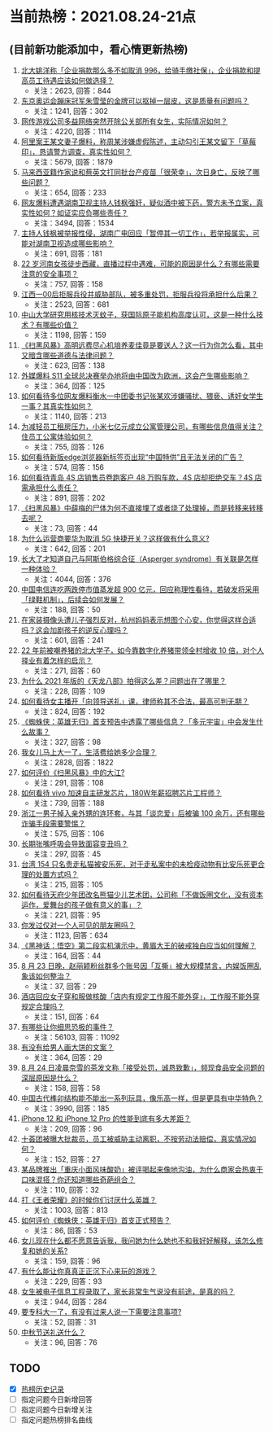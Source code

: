 # 当前热榜：2021.08.24-21点
## (目前新功能添加中，看心情更新热榜)
1. [北大姚洋称「企业捐款那么多不如取消 996，给骑手缴社保」，企业捐款和提高员工待遇应该如何做选择？](https://www.zhihu.com/question/481819418)
    * 关注：2623, 回答：844
2. [东京奥运会蹦床冠军朱雪莹的金牌可以抠掉一层皮，这是质量有问题吗？](https://www.zhihu.com/question/482027375)
    * 关注：1241, 回答：302
3. [网传游戏公司多益网络突然开除公关部所有女生，实际情况如何？](https://www.zhihu.com/question/480988023)
    * 关注：4220, 回答：1114
4. [阿里案王某文妻子爆料，称周某涉嫌虚假陈述，主动勾引王某文留下「草莓印」，恳请警方调查，真实性如何？](https://www.zhihu.com/question/481946550)
    * 关注：5679, 回答：1879
5. [马来西亚籍作家说和蔡英文打同批台产疫苗「很荣幸」，次日身亡，反映了哪些问题？](https://www.zhihu.com/question/482126308)
    * 关注：654, 回答：233
6. [网友爆料遭遇湖南卫视主持人钱枫强奸，疑似酒中被下药，警方未予立案，真实性如何？如证实应负哪些责任？](https://www.zhihu.com/question/482153048)
    * 关注：3494, 回答：1534
7. [主持人钱枫被举报性侵，湖南广电回应「暂停其一切工作」，若举报属实，可能对湖南卫视造成哪些影响？](https://www.zhihu.com/question/482183871)
    * 关注：691, 回答：181
8. [22 岁河南女孩徒步西藏，直播过程中遇难，可能的原因是什么？有哪些需要注意的安全事项？](https://www.zhihu.com/question/482041626)
    * 关注：757, 回答：158
9. [江西一00后拒服兵役并威胁部队，被多重处罚，拒服兵役将承担什么后果？](https://www.zhihu.com/question/481820607)
    * 关注：2523, 回答：681
10. [中山大学研究用核技术灭蚊子，获国际原子能机构高度认可，这是一种什么技术？有哪些价值？](https://www.zhihu.com/question/481606752)
    * 关注：1198, 回答：159
11. [《扫黑风暴》高明远费尽心机培养麦佳竟是要送人？这一行为你怎么看，其中又暗含哪些道德与法律问题？](https://www.zhihu.com/question/481135450)
    * 关注：623, 回答：138
12. [外媒爆料 S11 全球总决赛举办地将由中国改为欧洲，这会产生哪些影响？](https://www.zhihu.com/question/482043451)
    * 关注：364, 回答：125
13. [如何看待多位网友爆料衡水一中团委书记张某欢涉嫌骚扰、猥亵、诱奸女学生一事？其真实性如何？](https://www.zhihu.com/question/465486182)
    * 关注：1140, 回答：213
14. [为减轻员工租房压力，小米七亿元成立公寓管理公司，有哪些信息值得关注？住员工公寓体验如何？](https://www.zhihu.com/question/481880189)
    * 关注：755, 回答：126
15. [如何看待新版edge浏览器新标签页出现“中国特供”且无法关闭的广告？](https://www.zhihu.com/question/374362886)
    * 关注：574, 回答：156
16. [如何看待青岛 4S 店销售员卷跑客户 48 万购车款，4S 店却拒绝交车？4S 店需承担什么责任？](https://www.zhihu.com/question/481800781)
    * 关注：891, 回答：202
17. [《扫黑风暴》中薛梅的尸体为何不直接埋了或者烧了处理掉，而是转移来转移去呢？](https://www.zhihu.com/question/481212464)
    * 关注：73, 回答：44
18. [为什么运营商要华为取消 5G 快捷开关？这样做有什么意义?](https://www.zhihu.com/question/479885317)
    * 关注：642, 回答：201
19. [长大了才知道自己与阿斯伯格综合征（Asperger syndrome）有关联是怎样一种体验？](https://www.zhihu.com/question/54900544)
    * 关注：4044, 回答：376
20. [中国电信连吃两跌停市值蒸发超 900 亿元，回应称理性看待，若破发将采用「绿鞋机制」，后续会如何发展？](https://www.zhihu.com/question/482084699)
    * 关注：188, 回答：50
21. [在家装摄像头遭儿子强烈反对，杭州妈妈表示想图个心安，你觉得这样合适吗？这会加剧孩子的逆反心理吗？](https://www.zhihu.com/question/480893636)
    * 关注：601, 回答：241
22. [22 年前被嘲养猪的北大学子，如今靠数字化养猪带领全村增收 10 倍，对个人择业有着怎样的启示？](https://www.zhihu.com/question/482090029)
    * 关注：271, 回答：60
23. [为什么 2021 年版的《天龙八部》拍得这么差？问题出在了哪里？](https://www.zhihu.com/question/480936876)
    * 关注：228, 回答：109
24. [如何看待女主播开「向领导送礼」课，律师称其不合法，最高可判无期？](https://www.zhihu.com/question/481638298)
    * 关注：824, 回答：192
25. [《蜘蛛侠：英雄无归》首支预告中透露了哪些信息？「多元宇宙」中会发生什么故事？](https://www.zhihu.com/question/482041573)
    * 关注：327, 回答：98
26. [我女儿马上大一了，生活费给她多少合理？](https://www.zhihu.com/question/470906807)
    * 关注：2828, 回答：1822
27. [如何评价《扫黑风暴》中的大江?](https://www.zhihu.com/question/479564101)
    * 关注：291, 回答：108
28. [如何看待 vivo 加速自主研发芯片，180W年薪招聘芯片工程师？](https://www.zhihu.com/question/481787115)
    * 关注：739, 回答：188
29. [浙江一男子掉入亲外甥的连环套，与其「谈恋爱」后被骗 100 余万，还有哪些诈骗手段需要警惕？](https://www.zhihu.com/question/482015026)
    * 关注：575, 回答：106
30. [长期张嘴呼吸会导致面容变丑吗？](https://www.zhihu.com/question/479620914)
    * 关注：297, 回答：45
31. [台湾 154 只名贵走私猫被安乐死，对于走私案中的未检疫动物有比安乐死更合理的处置方式吗？](https://www.zhihu.com/question/482057788)
    * 关注：215, 回答：105
32. [如何看待天府少年团改名熊猫少儿艺术团，公司称「不做饭圈文化，没有资本运作，爱舞台的孩子做有意义的事」？](https://www.zhihu.com/question/482094335)
    * 关注：221, 回答：95
33. [你发过仅对一个人可见的朋友圈吗？](https://www.zhihu.com/question/56954088)
    * 关注：1123, 回答：634
34. [《黑神话：悟空》第二段实机演示中，黄眉大王的破戒独白应当如何理解？](https://www.zhihu.com/question/481367016)
    * 关注：164, 回答：44
35. [8 月 23 日晚，赵丽颖粉丝群多个账号因「互撕」被大规模禁言，内娱饭圈乱象该如何整治？](https://www.zhihu.com/question/482063646)
    * 关注：37, 回答：29
36. [酒店回应女子穿和服做核酸「店内有规定工作服不能外穿」，工作服不能外穿规定合理吗？](https://www.zhihu.com/question/481836036)
    * 关注：151, 回答：64
37. [有哪些让你细思恐极的事件？](https://www.zhihu.com/question/294042134)
    * 关注：56103, 回答：11092
38. [有没有给男人画大饼的文案？](https://www.zhihu.com/question/481182054)
    * 关注：364, 回答：29
39. [8 月 24 日凌晨奈雪的茶发文称「接受处罚，诚恳致歉」，频现食品安全问题的深层原因是什么？](https://www.zhihu.com/question/482036479)
    * 关注：158, 回答：58
40. [中国古代榫卯结构能不能出一系列玩具，像乐高一样，但是更具有中华特色？](https://www.zhihu.com/question/388736635)
    * 关注：3990, 回答：185
41. [iPhone 12 和 iPhone 12 Pro 的性能到底有多大差距？](https://www.zhihu.com/question/481443513)
    * 关注：209, 回答：96
42. [十荟团被曝大批裁员，员工被威胁主动离职，不按劳动法赔偿，真实情况如何？](https://www.zhihu.com/question/481793788)
    * 关注：152, 回答：27
43. [某品牌推出「重庆小面风味酸奶」被评喝起来像地沟油，为什么商家会热衷于口味混搭？你还知道哪些奇葩组合？](https://www.zhihu.com/question/480131606)
    * 关注：110, 回答：32
44. [打《王者荣耀》的时候你们讨厌什么英雄？](https://www.zhihu.com/question/465188923)
    * 关注：1003, 回答：813
45. [如何评价《蜘蛛侠：英雄无归》首支正式预告？](https://www.zhihu.com/question/482044430)
    * 关注：86, 回答：53
46. [女儿现在什么都不愿意告诉我，我问她为什么她也不和我好好解释，该怎么修复和她的关系?](https://www.zhihu.com/question/478178477)
    * 关注：159, 回答：96
47. [有什么能让你真真正正沉下心来玩的游戏？](https://www.zhihu.com/question/480674006)
    * 关注：229, 回答：93
48. [女生被电子信息工程录取了，家长非常生气说没有前途，是真的吗？](https://www.zhihu.com/question/416930911)
    * 关注：944, 回答：284
49. [要专科大一了，有没有过来人说一下需要注意事项?](https://www.zhihu.com/question/480723926)
    * 关注：52, 回答：31
50. [中秋节送礼送什么？](https://www.zhihu.com/question/288336318)
    * 关注：96, 回答：76
## TODO
* [x] [热榜历史记录](hot_history/AllHot.md)
* [ ] 指定问题今日新增回答
* [ ] 指定问题今日新增关注
* [ ] 指定问题热榜排名曲线
